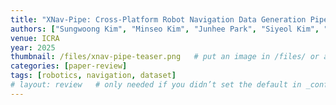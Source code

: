 ```yaml
---
title: "XNav-Pipe: Cross-Platform Robot Navigation Data Generation Pipeline"
authors: ["Sungwoong Kim", "Minseo Kim", "Junhee Park", "Siyeol Kim", "Jihwan Yu", "Youngjae Yu"]
venue: ICRA
year: 2025
thumbnail: /files/xnav-pipe-teaser.png   # put an image in /files/ or assets
categories: [paper-review]
tags: [robotics, navigation, dataset]
# layout: review   # only needed if you didn’t set the default in _config.yml
---
```


<!-- Your review content goes here (summary, notes, takeaways, etc.) -->